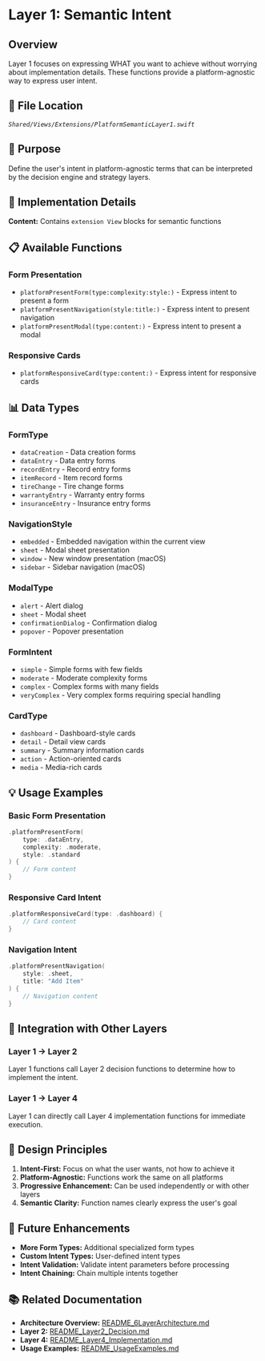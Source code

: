 # Layer 1: Semantic Intent

## Overview

Layer 1 focuses on expressing WHAT you want to achieve without worrying about implementation details. These functions provide a platform-agnostic way to express user intent.

## 📁 File Location

*`Shared/Views/Extensions/PlatformSemanticLayer1.swift`*

## 🎯 Purpose

Define the user's intent in platform-agnostic terms that can be interpreted by the decision engine and strategy layers.

## 🔧 Implementation Details

**Content:** Contains `extension View` blocks for semantic functions

## 📋 Available Functions

### **Form Presentation**
- `platformPresentForm(type:complexity:style:)` - Express intent to present a form
- `platformPresentNavigation(style:title:)` - Express intent to present navigation
- `platformPresentModal(type:content:)` - Express intent to present a modal

### **Responsive Cards**
- `platformResponsiveCard(type:content:)` - Express intent for responsive cards

## 📊 Data Types

### **FormType**
- `dataCreation` - Data creation forms
- `dataEntry` - Data entry forms
- `recordEntry` - Record entry forms
- `itemRecord` - Item record forms
- `tireChange` - Tire change forms
- `warrantyEntry` - Warranty entry forms
- `insuranceEntry` - Insurance entry forms

### **NavigationStyle**
- `embedded` - Embedded navigation within the current view
- `sheet` - Modal sheet presentation
- `window` - New window presentation (macOS)
- `sidebar` - Sidebar navigation (macOS)

### **ModalType**
- `alert` - Alert dialog
- `sheet` - Modal sheet
- `confirmationDialog` - Confirmation dialog
- `popover` - Popover presentation

### **FormIntent**
- `simple` - Simple forms with few fields
- `moderate` - Moderate complexity forms
- `complex` - Complex forms with many fields
- `veryComplex` - Very complex forms requiring special handling

### **CardType**
- `dashboard` - Dashboard-style cards
- `detail` - Detail view cards
- `summary` - Summary information cards
- `action` - Action-oriented cards
- `media` - Media-rich cards

## 💡 Usage Examples

### **Basic Form Presentation**
```swift
.platformPresentForm(
    type: .dataEntry,
    complexity: .moderate,
    style: .standard
) {
    // Form content
}
```

### **Responsive Card Intent**
```swift
.platformResponsiveCard(type: .dashboard) {
    // Card content
}
```

### **Navigation Intent**
```swift
.platformPresentNavigation(
    style: .sheet,
    title: "Add Item"
) {
    // Navigation content
}
```

## 🔄 Integration with Other Layers

### **Layer 1 → Layer 2**
Layer 1 functions call Layer 2 decision functions to determine how to implement the intent.

### **Layer 1 → Layer 4**
Layer 1 can directly call Layer 4 implementation functions for immediate execution.

## 🎨 Design Principles

1. **Intent-First:** Focus on what the user wants, not how to achieve it
2. **Platform-Agnostic:** Functions work the same on all platforms
3. **Progressive Enhancement:** Can be used independently or with other layers
4. **Semantic Clarity:** Function names clearly express the user's goal

## 🚀 Future Enhancements

- **More Form Types:** Additional specialized form types
- **Custom Intent Types:** User-defined intent types
- **Intent Validation:** Validate intent parameters before processing
- **Intent Chaining:** Chain multiple intents together

## 📚 Related Documentation

- **Architecture Overview:** [README_6LayerArchitecture.md](README_6LayerArchitecture.md)
- **Layer 2:** [README_Layer2_Decision.md](README_Layer2_Decision.md)
- **Layer 4:** [README_Layer4_Implementation.md](README_Layer4_Implementation.md)
- **Usage Examples:** [README_UsageExamples.md](README_UsageExamples.md)
